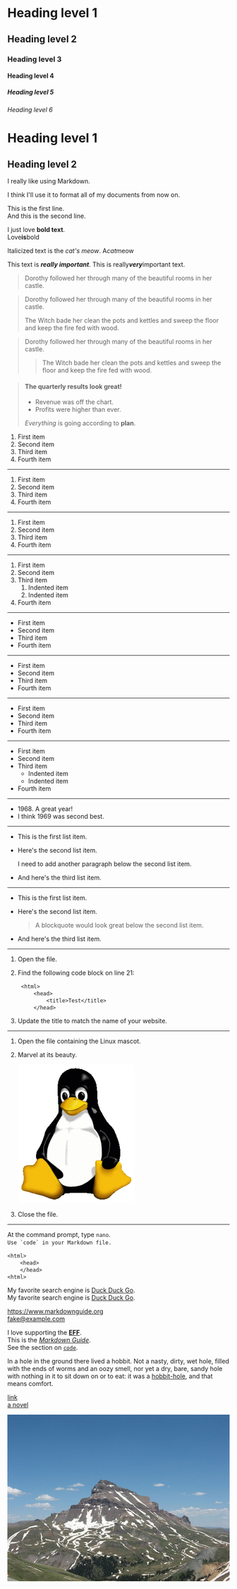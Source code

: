 # Heading level 1

## Heading level 2

### Heading level 3

#### Heading level 4

##### Heading level 5

###### Heading level 6

Heading level 1
===============

Heading level 2
---------------

I really like using Markdown.

I think I'll use it to format all of my documents from now on.

This is the first line.  
And this is the second line.

I just love **bold text**.  
Love**is**bold

Italicized text is the *cat's meow*.
A*cat*meow

This text is ***really important***.
This is really***very***important text.

> Dorothy followed her through many of the beautiful rooms in her castle.

> Dorothy followed her through many of the beautiful rooms in her castle.
>
> The Witch bade her clean the pots and kettles and sweep the floor and keep the fire fed with wood.

> Dorothy followed her through many of the beautiful rooms in her castle.
>
>> The Witch bade her clean the pots and kettles and sweep the floor and keep the fire fed with wood.

> #### The quarterly results look great!
> - Revenue was off the chart.
> - Profits were higher than ever.
> 
> *Everything* is going according to **plan**.

1. First item
2. Second item
3. Third item
4. Fourth item

---

1. First item
1. Second item
1. Third item
1. Fourth item

---

1. First item
8. Second item
3. Third item
5. Fourth item

---

1. First item
2. Second item
3. Third item
	1. Indented item
	2. Indented item
4. Fourth item

---

- First item
- Second item
- Third item
- Fourth item

---

* First item
* Second item
* Third item
* Fourth item

---

+ First item
+ Second item
+ Third item
+ Fourth item

---

- First item
- Second item
- Third item
	- Indented item
	- Indented item
- Fourth item

---

- 1968\. A great year!
- I think 1969 was second best.

---

* This is the first list item.
* Here's the second list item.

	I need to add another paragraph below the second list item.

* And here's the third list item.

---

* This is the first list item.
* Here's the second list item.

	> A blockquote would look great below the second list item.

* And here's the third list item.

---

1. Open the file.
2. Find the following code block on line 21:

		<html>
			<head>
				<title>Test</title>
			</head>

3. Update the title to match the name of your website.

---

1. Open the file containing the Linux mascot.
2. Marvel at its beauty.

	![Tux, the Linux mascot](./tux.png)

3. Close the file.

---

At the command prompt, type `nano`.  
``Use `code` in your Markdown file.``

	<html>
		<head>
		</head>
	<html>

My favorite search engine is [Duck Duck Go](https://duckduckgo.com).  
My favorite search engine is [Duck Duck Go](https://duckduckgo.com "The best search engine for privacy").

<https://www.markdownguide.org>  
<fake@example.com>

I love supporting the **[EFF](https://eff.org)**.  
This is the *[Markdown Guide](https://www.markdownguide.org)*.  
See the section on [`code`](https://www.markdownguide.org/basic-syntax/#code).

In a hole in the ground there lived a hobbit. Not a nasty, dirty, wet hole, filled with the ends of worms and an oozy smell, nor yet a dry, bare, sandy hole with nothing in it to sit down on or to eat: it was a [hobbit-hole][1], and that means comfort.

[1]: <https://en.wikipedia.org/wiki/Hobbit#Lifestyle "Hobbit lifestyles"> "Hobbit lifestyles"

[link](https://www.example.com/my%20great%20page)  
[a novel](https://en.wikipedia.org/wiki/The_Milagro_Beanfield_War_%28novel%29)

![The San Juan Mountains are beautiful](./san-juan-mountains.jpg "San Juan Mountains")
